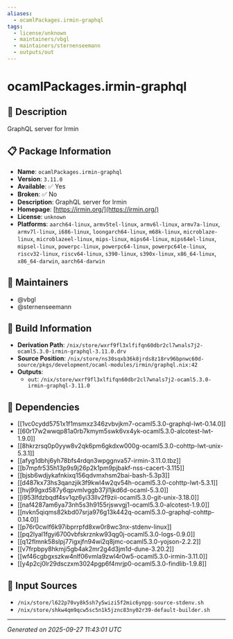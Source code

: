 ```yaml
---
aliases:
  - ocamlPackages.irmin-graphql
tags:
  - license/unknown
  - maintainers/vbgl
  - maintainers/sternenseemann
  - outputs/out
---
```


# ocamlPackages.irmin-graphql

## 📝 Description

GraphQL server for Irmin

## 📋 Package Information

- **Name**: `ocamlPackages.irmin-graphql`
- **Version**: `3.11.0`
- **Available**: ✅ Yes
- **Broken**: ✅ No
- **Description**: GraphQL server for Irmin
- **Homepage**: [https://irmin.org/](https://irmin.org/)
- **License**: `unknown`
- **Platforms**: `aarch64-linux`, `armv5tel-linux`, `armv6l-linux`, `armv7a-linux`, `armv7l-linux`, `i686-linux`, `loongarch64-linux`, `m68k-linux`, `microblaze-linux`, `microblazeel-linux`, `mips-linux`, `mips64-linux`, `mips64el-linux`, `mipsel-linux`, `powerpc-linux`, `powerpc64-linux`, `powerpc64le-linux`, `riscv32-linux`, `riscv64-linux`, `s390-linux`, `s390x-linux`, `x86_64-linux`, `x86_64-darwin`, `aarch64-darwin`
## 👥 Maintainers

- @vbgl
- @sternenseemann


## 🔧 Build Information

- **Derivation Path**: `/nix/store/wxrf9fl3xlfifqn60dbr2cl7wnals7j2-ocaml5.3.0-irmin-graphql-3.11.0.drv`
- **Source Position**: `/nix/store/ns30sqxb36k8jrds8z18rv96bpnwc60d-source/pkgs/development/ocaml-modules/irmin/graphql.nix:42`
- **Outputs**:
  - `out`:  `/nix/store/wxrf9fl3xlfifqn60dbr2cl7wnals7j2-ocaml5.3.0-irmin-graphql-3.11.0`

## 🔗 Dependencies

- [[1vc0cydd5751x1f1msmxz346zvbvjkm7-ocaml5.3.0-graphql-lwt-0.14.0]]
- [[60r17w2wwqp81a0rb7kmym5swk6vx4yk-ocaml5.3.0-alcotest-lwt-1.9.0]]
- [[8hkrzrsq0p0yyw8v2qk6pm6gkdxw000g-ocaml5.3.0-cohttp-lwt-unix-5.3.1]]
- [[afyg1dbhj6yh78bfs4rdqn3wpggnva57-irmin-3.11.0.tbz]]
- [[b7mpfr535h13p9s9j26p2k1pm9pjbakf-nss-cacert-3.115]]
- [[bjsb6wdjykafnkixq156qdvmxhsm2bai-bash-5.3p3]]
- [[d487kx73hs3qanzjik3f9kwl4w2qv54h-ocaml5.3.0-cohttp-lwt-5.3.1]]
- [[hvj99gxd587y6qpvmlvggb37jl1jkd6d-ocaml-5.3.0]]
- [[i953lfdzbqdf4sv1qz6yi33llv2f9zii-ocaml5.3.0-git-unix-3.18.0]]
- [[naf4287am6ya73nh5s3h9155rjswvgj1-ocaml5.3.0-alcotest-1.9.0]]
- [[nvkn5qiqms82kbd07srja976g13k442q-ocaml5.3.0-graphql-cohttp-0.14.0]]
- [[p76r0cwlf6k97ibprrpfd8xw0r8wc3nx-stdenv-linux]]
- [[pq2lyal1fgyi6700vbfskrznkw93qg0j-ocaml5.3.0-logs-0.9.0]]
- [[q12flmnk58slpj77igxjfn94wi2q8jmc-ocaml5.3.0-yojson-2.2.2]]
- [[v7frpbpy8hkmji5gb4ak2mr2g4d3jm1d-dune-3.20.2]]
- [[wf46cgbgxszkw4nlf06vmla9zwl4r0w5-ocaml5.3.0-irmin-3.11.0]]
- [[y4p2cj0lr29dsczxm3024pgp6f4mrjp0-ocaml5.3.0-findlib-1.9.8]]

## 📁 Input Sources

- `/nix/store/l622p70vy8k5sh7y5wizi5f2mic6ynpg-source-stdenv.sh`
- `/nix/store/shkw4qm9qcw5sc5n1k5jznc83ny02r39-default-builder.sh`

---
*Generated on 2025-09-27 11:43:01 UTC*
